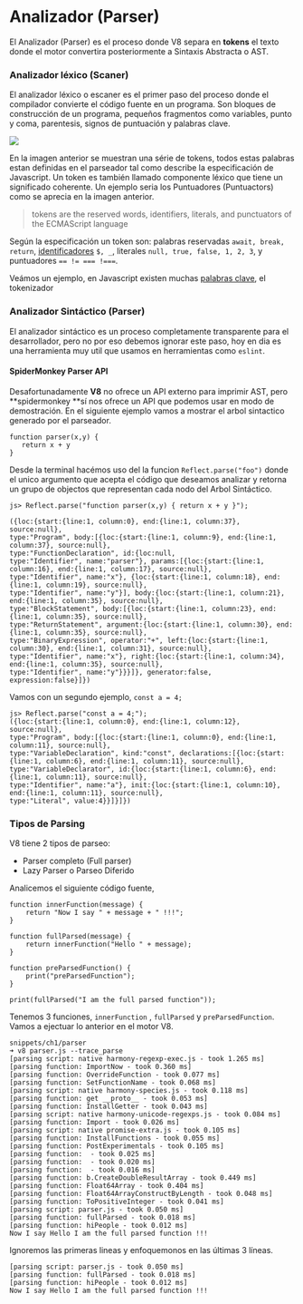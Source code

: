 # Analizador \(Parser\)

El Analizador \(Parser\) es el proceso donde V8 separa en **tokens** el texto donde el motor convertira posteriormente a Sintaxis Abstracta o AST.

### Analizador léxico \(Scaner\)

El analizador léxico o escaner es el primer paso del proceso donde el compilador convierte el código fuente en un programa. Son bloques de construcción de un programa, pequeños fragmentos como variables, punto y coma, parentesis, signos de puntuación y palabras clave.

![](../assets/tokens_v8.png)

En la imagen anterior se muestran una série de tokens, todos estas palabras estan definidas en el parseador tal como describe la especificación de Javascript. Un token es también llamado componente léxico que tiene un significado coherente. Un ejemplo seria los Puntuadores \(Puntuactors\) como se aprecia en la imagen anterior.

> tokens are the reserved words, identifiers, literals, and punctuators of the ECMAScript language

Según la especificación un token son: palabras reservadas `await, break, return`, [identificadores](https://mathias.html5.org/tests/javascript/identifiers/symbols.js) `$, _`, literales `null, true, false, 1, 2, 3`, y puntuadores `== != === !===`.

Veámos un ejemplo, en Javascript existen muchas [palabras clave](https://mathiasbynens.be/notes/reserved-keywords), el tokenizador

### Analizador Sintáctico \(Parser\)

El analizador sintáctico es un proceso completamente transparente para el desarrollador, pero no por eso debemos ignorar este paso, hoy en dia es una herramienta muy util que usamos en herramientas como `eslint`.

#### SpiderMonkey Parser API

Desafortunadamente **V8** no ofrece un API externo para imprimir AST, pero **spidermonkey **sí nos ofrece un API que podemos usar en modo de demostración. En el siguiente ejemplo vamos a mostrar el arbol sintactico generado por el parseador.

```
function parser(x,y) { 
   return x + y
}
```

Desde la terminal hacémos uso del la funcion `Reflect.parse("foo")` donde el unico argumento que acepta el código que deseamos analizar y retorna un grupo de objectos que representan cada nodo del Arbol Sintáctico.

```
js> Reflect.parse("function parser(x,y) { return x + y }");

({loc:{start:{line:1, column:0}, end:{line:1, column:37}, source:null}, 
type:"Program", body:[{loc:{start:{line:1, column:9}, end:{line:1, column:37}, source:null}, 
type:"FunctionDeclaration", id:{loc:null, 
type:"Identifier", name:"parser"}, params:[{loc:{start:{line:1, column:16}, end:{line:1, column:17}, source:null}, 
type:"Identifier", name:"x"}, {loc:{start:{line:1, column:18}, end:{line:1, column:19}, source:null},
type:"Identifier", name:"y"}], body:{loc:{start:{line:1, column:21}, end:{line:1, column:35}, source:null}, 
type:"BlockStatement", body:[{loc:{start:{line:1, column:23}, end:{line:1, column:35}, source:null}, 
type:"ReturnStatement", argument:{loc:{start:{line:1, column:30}, end:{line:1, column:35}, source:null}, 
type:"BinaryExpression", operator:"+", left:{loc:{start:{line:1, column:30}, end:{line:1, column:31}, source:null}, 
type:"Identifier", name:"x"}, right:{loc:{start:{line:1, column:34}, end:{line:1, column:35}, source:null}, 
type:"Identifier", name:"y"}}}]}, generator:false, expression:false}]})
```

Vamos con un segundo ejemplo, `const a = 4;`

```
js> Reflect.parse("const a = 4;");
({loc:{start:{line:1, column:0}, end:{line:1, column:12}, source:null}, 
type:"Program", body:[{loc:{start:{line:1, column:0}, end:{line:1, column:11}, source:null}, 
type:"VariableDeclaration", kind:"const", declarations:[{loc:{start:{line:1, column:6}, end:{line:1, column:11}, source:null}, 
type:"VariableDeclarator", id:{loc:{start:{line:1, column:6}, end:{line:1, column:11}, source:null}, 
type:"Identifier", name:"a"}, init:{loc:{start:{line:1, column:10}, end:{line:1, column:11}, source:null}, 
type:"Literal", value:4}}]}]})
```

### Tipos de Parsing

V8 tiene 2 tipos de parseo:

* Parser completo \(Full parser\)
* Lazy Parser o Parseo Diferido

Analicemos el siguiente código fuente,

```
function innerFunction(message) {
	return "Now I say " + message + " !!!";
}

function fullParsed(message) {
	return innerFunction("Hello " + message);
}

function preParsedFunction() {
	print("preParsedFunction");
}

print(fullParsed("I am the full parsed function"));
```

Tenemos 3 funciones, `innerFunction` , `fullParsed` y `preParsedFunction`. Vamos a ejectuar lo anterior en el motor V8.

```
snippets/ch1/parser 
➜ v8 parser.js --trace_parse
[parsing script: native harmony-regexp-exec.js - took 1.265 ms]
[parsing function: ImportNow - took 0.360 ms]
[parsing function: OverrideFunction - took 0.077 ms]
[parsing function: SetFunctionName - took 0.068 ms]
[parsing script: native harmony-species.js - took 0.118 ms]
[parsing function: get __proto__ - took 0.053 ms]
[parsing function: InstallGetter - took 0.043 ms]
[parsing script: native harmony-unicode-regexps.js - took 0.084 ms]
[parsing function: Import - took 0.026 ms]
[parsing script: native promise-extra.js - took 0.105 ms]
[parsing function: InstallFunctions - took 0.055 ms]
[parsing function: PostExperimentals - took 0.105 ms]
[parsing function:  - took 0.025 ms]
[parsing function:  - took 0.020 ms]
[parsing function:  - took 0.016 ms]
[parsing function: b.CreateDoubleResultArray - took 0.449 ms]
[parsing function: Float64Array - took 0.404 ms]
[parsing function: Float64ArrayConstructByLength - took 0.048 ms]
[parsing function: ToPositiveInteger - took 0.041 ms]
[parsing script: parser.js - took 0.050 ms]
[parsing function: fullParsed - took 0.018 ms]
[parsing function: hiPeople - took 0.012 ms]
Now I say Hello I am the full parsed function !!!
```

Ignoremos las primeras lineas y enfoquemonos en las últimas 3 líneas. 

```
[parsing script: parser.js - took 0.050 ms]
[parsing function: fullParsed - took 0.018 ms]
[parsing function: hiPeople - took 0.012 ms]
Now I say Hello I am the full parsed function !!!
```



